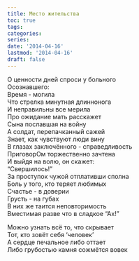 ```yaml
---
title: Место жительства
toc: true
tags:
categories:
series:
date: '2014-04-16'
lastmod: '2014-04-16'
draft: false
---
```


<!--more-->

О ценности дней спроси у больного \
Осознавшего: \
Время - могила \
Что стрелка минутная длиннонога \
И неправильны все мерила \
Про ожидание мать расскажет \
Сына пославшая на войну \
А солдат, перепачканный сажей \
Знает, как чувствуют люди вину \
В глазах заключённого - справедливость \
ПриговорОм торжественно зачтена \
И выйдя на волю, он скажет: \
“Свершилось!” \
За проступок чужой отплативши сполна \
Боль у того, кто теряет любимых \
Счастье - в доверии \
Грусть - на губах \
В них же таится неповторимость \
Вместимая разве что в сладкое “Ах!”

Можно узнать всё то, что скрывает \
Тот, кто зовёт себя ‘человек’ \
А сердце печальное либо оттает \
Либо грубостью камня сожмётся вовек
